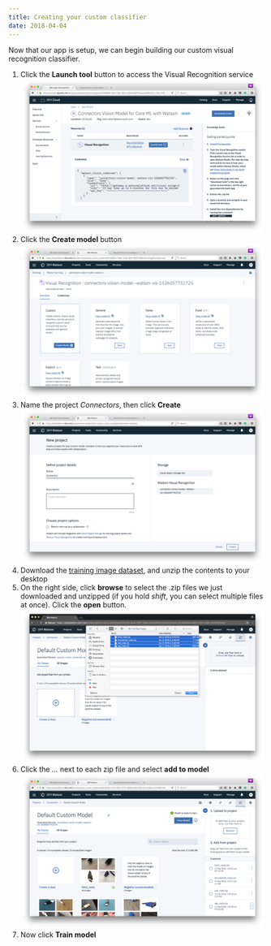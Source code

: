 ```yaml
---
title: Creating your custom classifier
date: 2018-04-04
---
```

Now that our app is setup, we can begin building our custom visual recognition classifier.

1. Click the **Launch tool** button to access the Visual Recognition service
![](assets/console_launch_tool.png)
1. Click the **Create model** button
![](assets/console_create_custom_model.png)
1. Name the project *Connectors*, then click **Create**
![](assets/console_name_model.png)
1. Download the [training image dataset](https://github.com/watson-developer-cloud/watson-vision-coreml-code-pattern/releases/download/1.0/Training.Images.zip), and unzip the contents to your desktop
1. On the right side, click **browse** to select the .zip files we just downloaded and unzipped (if you hold *shift*, you can select multiple files at once). Click the **open** button.
![Add images](assets/visual_recognition_add_trained_images.png)
1. Click the *...* next to each zip file and select **add to model**
![](assets/console_added_to_model.png)
1. Now click **Train model**
